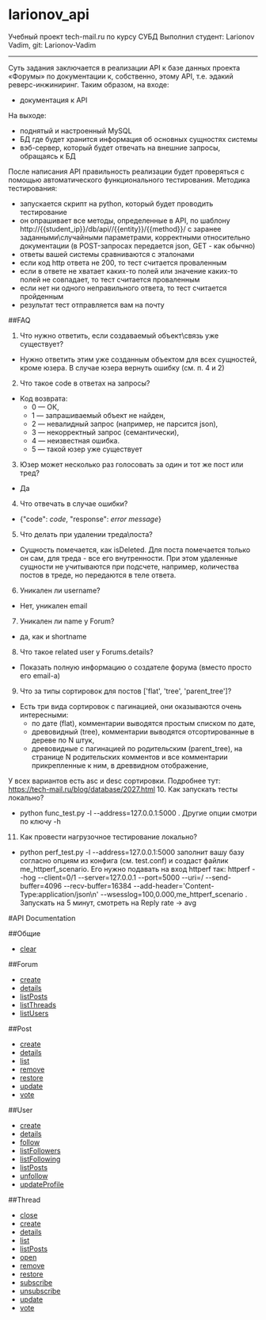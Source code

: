 larionov_api
=================
Учебный проект tech-mail.ru по курсу СУБД
Выполнил студент: Larionov Vadim, git: Larionov-Vadim

-----

Суть задания заключается в реализации API к базе данных проекта «Форумы» по документации к, собственно, этому API, т.е. эдакий реверс-инжиниринг.
Таким образом, на входе:

* документация к API

На выходе:
* поднятый и настроенный MySQL
* БД где будет хранится информация об основных сущностях системы
* вэб-сервер, который будет отвечать на внешние запросы, обращаясь к БД

После написания API правильность реализации будет проверяться с помощью автоматического функционального тестирования.
Методика тестирования:
* запускается скрипт на python, который будет проводить тестирование
* он опрашивает все методы, определенные в API, по шаблону http://{{student_ip}}/db/api//{{entity}}/{{method}}/ с заранее заданными\случайными параметрами, корректными относительно документации (в POST-запросах передается json, GET - как обычно)
* ответы вашей системы сравниваются с эталонами
* если код http ответа не 200, то тест считается проваленным
* если в ответе не хватает каких-то полей или значение каких-то полей не совпадает, то тест считается проваленным
* если нет ни одного неправильного ответа, то тест считается пройденным
* результат тест отправляется вам на почту

##FAQ
1. Что нужно ответить, если создаваемый объект\связь уже существует?
  - Нужно ответить этим уже созданным объектом для всех сущностей, кроме юзера. В случае юзера вернуть ошибку (см. п. 4 и 2)

2. Что такое code в ответах на запросы?
  - Код возврата: 
    * 0 — ОК, 
    * 1 — запрашиваемый объект не найден,
    * 2 — невалидный запрос (например, не парсится json),
    * 3 — некорректный запрос (семантически),
    * 4 — неизвестная ошибка.
    * 5 — такой юзер уже существует

3. Юзер может несколько раз голосовать за один и тот же пост или тред?
  - Да
4. Что отвечать в случае ошибки?
  - {"code": *code*, "response": *error message*}
5. Что делать при удалении треда\поста? 
  - Сущность помечается, как isDeleted. Для поста помечается только он сам, для треда - все его внутренности. При этом удаленные сущности не учитываются при подсчете, например, количества постов в треде, но передаются в теле ответа.
6. Уникален ли username?
  - Нет, уникален email
7. Уникален ли name у Forum?
  - да, как и shortname
8. Что такое related user у Forums.details?
  - Показать полную информацию о создателе форума (вместо просто его email-а)
9. Что за типы сортировок для постов ['flat', 'tree', 'parent_tree']?
  - Есть три вида сортировок с пагинацией, они оказываются очень интересными:
    * по дате (flat), комментарии выводятся простым списком по дате,
    * древовидный (tree), комментарии выводятся отсортированные в дереве по N штук,
    * древовидные с пагинацией по родительским (parent_tree), на странице N родительских комментов и все комментарии прикрепленные к ним, в древвидном отображение,

  У всех вариантов есть asc и desc сортировки.
  Подробнее тут: https://tech-mail.ru/blog/database/2027.html
10. Как запускать тесты локально?
  - python func_test.py -l --address=127.0.0.1:5000 .  Другие опции смотри по ключу -h 
11. Как провести нагрузочное тестирование локально?
  - python perf_test.py  -l --address=127.0.0.1:5000 заполнит вашу базу согласно опциям из конфига (см. test.conf) и создаст файлик me_httperf_scenario. Его нужно подавать на вход httperf так: httperf --hog --client=0/1 --server=127.0.0.1 --port=5000 --uri=/ --send-buffer=4096 --recv-buffer=16384  --add-header='Content-Type:application/json\n' --wsesslog=100,0.000,me_httperf_scenario . Запускать на 5 минут, смотреть на Reply rate -> avg 

#API Documentation

##Общие
* [clear](./technopark-db-api/doc/clear.md)

##Forum
* [create](./technopark-db-api/doc/forum/create.md)
* [details](./technopark-db-api/doc/forum/details.md)
* [listPosts](./technopark-db-api/doc/forum/listPosts.md)
* [listThreads](./technopark-db-api/doc/forum/listThreads.md)
* [listUsers](./technopark-db-api/doc/forum/listUsers.md)

##Post
* [create](./technopark-db-api/doc/post/create.md)
* [details](./technopark-db-api/doc/post/details.md)
* [list](./technopark-db-api/doc/post/list.md)
* [remove](./technopark-db-api/doc/post/remove.md)
* [restore](./technopark-db-api/doc/post/restore.md)
* [update](./technopark-db-api/doc/post/update.md)
* [vote](./technopark-db-api/doc/post/vote.md)

##User
* [create](./technopark-db-api/doc/user/create.md)
* [details](./technopark-db-api/doc/user/details.md)
* [follow](./technopark-db-api/doc/user/follow.md)
* [listFollowers](./technopark-db-api/doc/user/listFollowers.md)
* [listFollowing](./technopark-db-api/doc/user/listFollowing.md)
* [listPosts](./technopark-db-api/doc/user/listPosts.md)
* [unfollow](./technopark-db-api/doc/user/unfollow.md)
* [updateProfile](./technopark-db-api/doc/user/updateProfile.md)

##Thread
* [close](./technopark-db-api/doc/thread/close.md)
* [create](./technopark-db-api/doc/thread/create.md)
* [details](./technopark-db-api/doc/thread/details.md)
* [list](./technopark-db-api/doc/thread/list.md)
* [listPosts](./technopark-db-api/doc/thread/listPosts.md)
* [open](./technopark-db-api/doc/thread/open.md)
* [remove](./technopark-db-api/doc/thread/remove.md)
* [restore](./technopark-db-api/doc/thread/restore.md)
* [subscribe](./technopark-db-api/doc/thread/subscribe.md)
* [unsubscribe](./technopark-db-api/doc/thread/unsubscribe.md)
* [update](./technopark-db-api/doc/thread/update.md)
* [vote](./technopark-db-api/doc/thread/vote.md)

